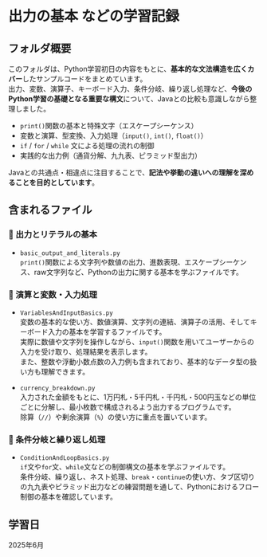 # 出力の基本 などの学習記録

## フォルダ概要

このフォルダは、Python学習初日の内容をもとに、**基本的な文法構造を広くカバー**したサンプルコードをまとめています。  
出力、変数、演算子、キーボード入力、条件分岐、繰り返し処理など、**今後のPython学習の基礎となる重要な構文**について、Javaとの比較も意識しながら整理しました。  

- `print()`関数の基本と特殊文字（エスケープシーケンス）
- 変数と演算、型変換、入力処理（`input()`, `int()`, `float()`）
- `if` / `for` / `while` 文による処理の流れの制御
- 実践的な出力例（通貨分解、九九表、ピラミッド型出力）

Javaとの共通点・相違点に注目することで、**記法や挙動の違いへの理解を深めることを目的としています**。

## 含まれるファイル

### 🔸 出力とリテラルの基本

- `basic_output_and_literals.py`  
  `print()`関数による文字列や数値の出力、進数表現、エスケープシーケンス、raw文字列など、Pythonの出力に関する基本を学ぶファイルです。

### 🔸 演算と変数・入力処理

- `VariablesAndInputBasics.py`  
  変数の基本的な使い方、数値演算、文字列の連結、演算子の活用、そしてキーボード入力の基本を学習するファイルです。  
  実際に数値や文字列を操作しながら、`input()`関数を用いてユーザーからの入力を受け取り、処理結果を表示します。  
  また、整数や浮動小数点数の入力例も含まれており、基本的なデータ型の扱い方も理解できます。

- `currency_breakdown.py`  
  入力された金額をもとに、1万円札・5千円札・千円札・500円玉などの単位ごとに分解し、最小枚数で構成されるよう出力するプログラムです。  
  除算（`//`）や剰余演算（`%`）の使い方に重点を置いています。

### 🔸 条件分岐と繰り返し処理

- `ConditionAndLoopBasics.py`  
  `if`文や`for`文、`while`文などの制御構文の基本を学ぶファイルです。  
  条件分岐、繰り返し、ネスト処理、`break`・`continue`の使い方、タブ区切りの九九表やピラミッド出力などの練習問題を通して、Pythonにおけるフロー制御の基本を確認しています。

## 学習日

2025年6月  
